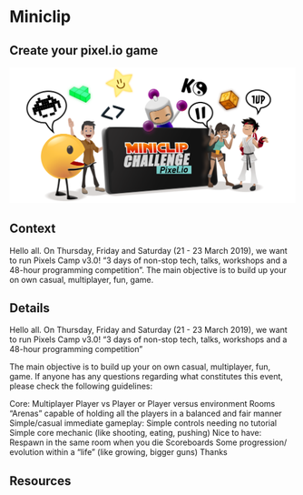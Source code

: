 
# Miniclip

## Create your pixel.io game

![Create your pixel.io game](assets/miniclip_create-your-pixel-io-game.jpg "Create your pixel.io game")

## Context

Hello all.
On Thursday, Friday and Saturday (21 - 23 March 2019), we want to run Pixels Camp v3.0!
“3 days of non-stop tech, talks, workshops and a 48-hour programming competition”.
The main objective is to build up your on own casual, multiplayer, fun, game.

## Details

Hello all.
On Thursday, Friday and Saturday (21 - 23 March 2019), we want to run Pixels Camp v3.0!
“3 days of non-stop tech, talks, workshops and a 48-hour programming competition”

The main objective is to build up your on own casual, multiplayer, fun, game.
If anyone has any questions regarding what constitutes this event, please check the following guidelines:

Core:
Multiplayer Player vs Player  or Player versus environment
Rooms “Arenas” capable of holding all the players in a balanced and fair manner 
Simple/casual immediate gameplay:
Simple controls needing no tutorial
Simple core mechanic (like shooting, eating, pushing)
Nice to have:
Respawn in the same room when you die
Scoreboards
Some progression/ evolution within a “life” (like growing, bigger guns)
Thanks


## Resources


